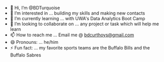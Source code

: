 - 👋 Hi, I’m @BDTurquoise
- 👀 I’m interested in ... building my skills and making new contacts
- 🌱 I’m currently learning ... with UWA's Data Analytics Boot Camp
- 💞️ I’m looking to collaborate on ... any project or task which will help me learn
- 📫 How to reach me ... Email me @ bdcurthoys@gmail.com
- 😄 Pronouns: ... he/him
- ⚡ Fun fact: ... my favorite sports teams are the Buffalo Bills and the Buffalo Sabres

<!---
BDTurquoise/BDTurquoise is a ✨ special ✨ repository because its `README.md` (this file) appears on your GitHub profile.
You can click the Preview link to take a look at your changes.
--->
